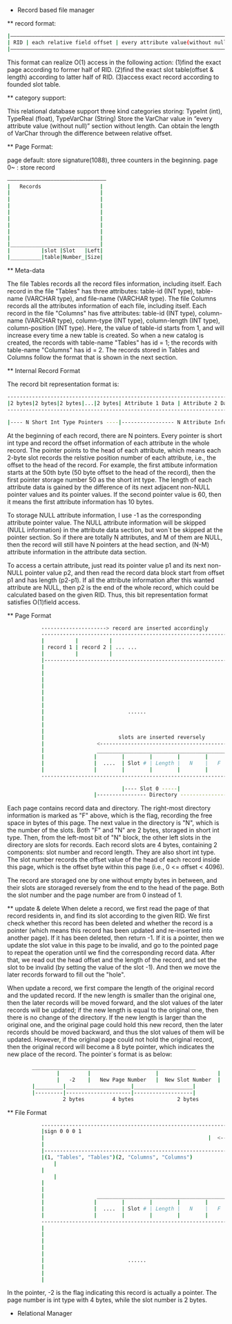 * Record based file manager

** record format:

``` bash
|————————————————————————————————————————————————————————————————————————|
| RID | each relative field offset | every attribute value(without null) |
|————————————————————————————————————————————————————————————————————————|
```

This format can realize O(1) access in the following action:
(1)find the exact page according to former half of RID.
(2)find the exact slot table(offset & length) according to latter half of RID.
(3)access exact record according to founded slot table.

** category support:

This relational database support three kind categories storing: TypeInt (int), TypeReal (float), TypeVarChar (String)
Store the VarChar value in “every attribute value (without null)” section without length.
Can obtain the length of VarChar through the difference between relative offset.

** Page Format:

page default: store signature(1088), three counters in the beginning.
page 0~ : store record

``` bash
————————————————————————————————
|   Records                   |
|                             |
|                             |
|                             |
|                             |
|                             |
|                             |
|                             |
|                             |
|_____________________________|
|          |slot |Slot   |Left|
|__________|table|Number_|Size|
```

** Meta-data

The file Tables records all the record files information, including itself. 
Each record in the file "Tables" has three attributes: table-id (INT type), table-name (VARCHAR type), and file-name (VARCHAR type).
The file Columns records all the attributes information of each file, including itself. 
Each record in the file "Columns" has five attributes: table-id (INT type), column-name (VARCHAR type), column-type (INT type), column-length (INT type), column-position (INT type).
Here, the value of table-id starts from 1, and will increase every time a new table is created. 
So when a new catalog is created, the records with table-name "Tables" has id = 1; the records with table-name "Columns" has id = 2.
The records stored in Tables and Columns follow the format that is shown in the next section.

** Internal Record Format

The record bit representation format is:

``` bash
--------------------------------------------------------------------------------------------------
|2 bytes|2 bytes|2 bytes|...|2 bytes| Attribute 1 Data | Attribute 2 Data |...| Attribute N Data |
--------------------------------------------------------------------------------------------------

|---- N Short Int Type Pointers ----|----------------- N Attribute Information ------------------|
```

At the beginning of each record, there are N pointers. Every pointer is short int type and record the offset information of each attribute in the whole record.
The pointer points to the head of each attribute, which means each 2-byte slot records the relstive position number of each attribute, i.e., the offset to the head of the record.
For example, the first attibute information starts at the 50th byte (50 byte offset to the head of the record), then the first pointer storage number 50 as the short int type.
The length of each attribute data is gained by the difference of its next adjacent non-NULL pointer values and its pointer values. 
If the second pointer value is 60, then it means the first attribute information has 10 bytes.

To storage NULL attribute information, I use -1 as the corresponding attribute pointer value. 
The NULL attribute information will be skipped (NULL information) in the attribute data section, but won`t be skipped at the pointer section.
So if there are totally N attributes, and M of them are NULL, then the record will still have N pointers at the head section, and (N-M) attribute information in the attribute data section.

To access a certain attribute, just read its pointer value p1 and its next non-NULL pointer value p2, and then read the record data block start from offset p1 and has length (p2-p1).
If all the attribute information after this wanted attribute are NULL, then p2 is the end of the whole record, which could be calculated based on the given RID.
Thus, this bit representation format satisfies O(1)field access.

** Page Format
``` bash
           ---------------------> record are inserted accordingly
	       ---------------------------------------------------------------
	       |          |          |                                       |
	       | record 1 | record 2 | ... ...                               |
	       |          |          |                                       |
	       |-------------------------------------------------------------|
	       |                                                             |
	       |                                                             |
	       |                                                             |
	       |                                                             |
	       |                                                             |
	       |                                                             |
	       |                                                             |
	       |                           ......                            |
	       |                                                             |
	       |                                                             |
	       |                                                             |
	       |                        slots are inserted reversely         |
	       |                 <------------------------------------------ |
	       |                 ____________________________________________|
	       |                |        |        |        |        |        |
	       |                |  ....  | Slot # | Length |   N    |   F    |
	       |                |        |        |        |        |        |
	       ---------------------------------------------------------------

                                     |---- Slot 0 -----|
                            |---------------- Directory -----------------|
```

Each page contains record data and directory. The right-most directory information is marked as "F" above, which is the flag, recording the free space in bytes of this page.
The next value in the directory is "N", which is the number of the slots. Both "F" and "N" are 2 bytes, storaged in short int type.
Then, from the left-most bit of "N" block, the other left slots in the directory are slots for records. Each record slots are 4 bytes, containing 2 components: slot number and record length.
They are also short int type. The slot number records the offset value of the head of each record inside this page, which is the offset byte within this page (i.e., 0 <= offset < 4096).

The record are storaged one by one without empty bytes in between, and their slots are storaged reversely from the end to the head of the page.
Both the slot number and the page number are from 0 instead of 1.

** update & delete
When delete a record, we first read the page of that record residents in, and find its slot according to the given RID. We first check whether this record has been deleted and whether the record is a pointer (which means this record has been updated and re-inserted into another page). If it has been deleted, then return -1. If it is a pointer, then we update the slot value in this page to be invalid, and go to the pointed page to repeat the operation until we find the corresponding record data. After that, we read out the head offset and the length of the record, and set the slot to be invalid (by setting the value of the slot -1). And then we move the later records forward to fill out the "hole".

When update a record, we first compare the length of the original record and the updated record. If the new length is smaller than the original one, then the later records will be moved forward, and the slot values of the later records will be updated; if the new length is equal to the original one, then there is no change of the directory. If the new length is larger than the original one, and the original page could hold this new record, then the later records should be moved backward, and thus the slot values of them will be updated. However, if the original page could not hold the original
record, then the original record will become a 8 byte pointer, which indicates the new place of the record. The pointer`s format is as below:

``` bash
		_____________________________________________________
                |         |                     |                   |
                |   -2    |   New Page Number   |  New Slot Number  |
		|_________|_____________________|___________________| 
		|---------|---------------------|-------------------|
              	  2 bytes         4 bytes              2 bytes
```

** File Format

``` bash
	       ---------------------------------------------------------------
	       |sign 0 0 0 1                                                 |
	       |                             			             |  <-------- "Virtual first page"
	       |                                                             |
	       |-------------------------------------------------------------|
	       |(1, "Tables", "Tables")(2, "Columns", "Columns")             |
               |                                                             |
	       |                                                             |
               |                                                             |  <-------- Page 0
	       |                                                             |
	       |                                                             |
	       |                 ____________________________________________|
	       |                |        |        |        |        |        |
	       |                |  ....  | Slot # | Length |   N    |   F    |
	       |                |        |        |        |        |        |
	       ---------------------------------------------------------------
	       |                                                             |
	       |                                                             |
	       |                                                             |
	       |                                                             |  <-- Other pages (will be appended as the records inserted)
	       |                                                             |
	       |                           ......                            |
	       |                                                             |
	       |                                                             |
	       |                                                             |
```

In the pointer, -2 is the flag indicating this record is actually a pointer. The page number is int type with 4 bytes, while the slot number is 2 bytes.

* Relational Manager


